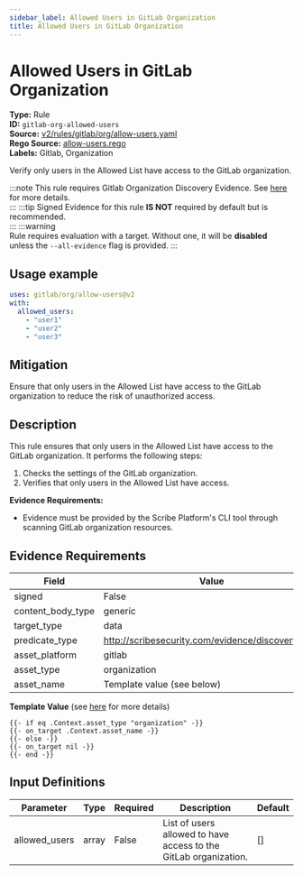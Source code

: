 ```yaml
---
sidebar_label: Allowed Users in GitLab Organization
title: Allowed Users in GitLab Organization
---  
```

# Allowed Users in GitLab Organization  
**Type:** Rule  
**ID:** `gitlab-org-allowed-users`  
**Source:** [v2/rules/gitlab/org/allow-users.yaml](https://github.com/scribe-public/sample-policies/blob/main/v2/rules/gitlab/org/allow-users.yaml)  
**Rego Source:** [allow-users.rego](https://github.com/scribe-public/sample-policies/blob/main/v2/rules/gitlab/org/allow-users.rego)  
**Labels:** Gitlab, Organization  

Verify only users in the Allowed List have access to the GitLab organization.

:::note 
This rule requires Gitlab Organization Discovery Evidence. See [here](/docs/platforms/discover#gitlab-discovery) for more details.  
::: 
:::tip 
Signed Evidence for this rule **IS NOT** required by default but is recommended.  
::: 
:::warning  
Rule requires evaluation with a target. Without one, it will be **disabled** unless the `--all-evidence` flag is provided.
::: 

## Usage example

```yaml
uses: gitlab/org/allow-users@v2
with:
  allowed_users:
    - "user1"
    - "user2"
    - "user3"
```

## Mitigation  
Ensure that only users in the Allowed List have access to the GitLab organization to reduce the risk of unauthorized access.


## Description  
This rule ensures that only users in the Allowed List have access to the GitLab organization.
It performs the following steps:

1. Checks the settings of the GitLab organization.
2. Verifies that only users in the Allowed List have access.

**Evidence Requirements:**
- Evidence must be provided by the Scribe Platform's CLI tool through scanning GitLab organization resources.

## Evidence Requirements  
| Field | Value |
|-------|-------|
| signed | False |
| content_body_type | generic |
| target_type | data |
| predicate_type | http://scribesecurity.com/evidence/discovery/v0.1 |
| asset_platform | gitlab |
| asset_type | organization |
| asset_name | Template value (see below) |

**Template Value** (see [here](/docs/valint/initiatives#template-arguments) for more details)

```
{{- if eq .Context.asset_type "organization" -}}
{{- on_target .Context.asset_name -}}
{{- else -}}
{{- on_target nil -}}
{{- end -}}
```

## Input Definitions  
| Parameter | Type | Required | Description | Default |
|-----------|------|----------|-------------| --------|
| allowed_users | array | False | List of users allowed to have access to the GitLab organization. | [] |

